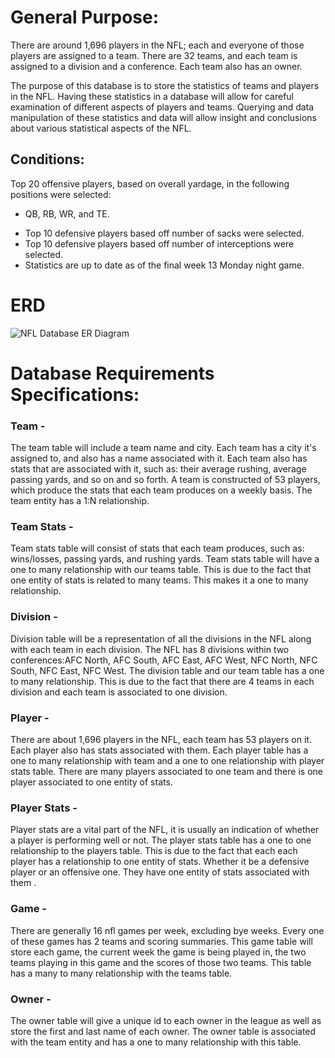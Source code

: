 # General Purpose:
	
There are around 1,696 players in the NFL; each and everyone of those players are assigned to a team. There are 32 teams, and each team is assigned to a division and a conference. Each team also has an owner.

The purpose of this database is to store the statistics of teams and players in the NFL. Having these statistics in a database will allow for careful examination of different aspects of players and teams. Querying and data manipulation of these statistics and data will allow insight and conclusions about various statistical aspects of the NFL. 

## Conditions: 

Top 20 offensive players, based on overall yardage, in the following positions were selected: 
 - QB, RB, WR, and TE.

* Top 10 defensive players based off number of sacks were selected.
* Top 10 defensive players based off number of interceptions were selected.
* Statistics are up to date as of the final week 13 Monday night game.

# ERD

![NFL Database ER Diagram](https://github.com/pto3/DB/blob/master/erd.png)	

# Database Requirements Specifications:

### Team -
	
The team table will include a team name and city. Each team has a city it's assigned to, and also has a name associated with it. Each team also has stats that are associated with it, such as: their average rushing, average passing yards, and so on and so forth. A team is constructed of 53 players, which produce the stats that each team produces on a weekly basis. The team entity has a 1:N relationship.

### Team Stats -
	
Team stats table will consist of stats that each team produces, such as: wins/losses, passing yards, and rushing yards.  Team stats table will have a one to many relationship with our teams table. This is due to the fact that one entity of stats is related to many teams. This makes it a one to many relationship. 

### Division -
	
Division table will be a representation of all the divisions in the NFL along with each team in each division. The NFL has 8 divisions within two conferences:AFC North, AFC South, AFC East, AFC West, NFC North, NFC South, NFC East, NFC West. The division table and our team table has a one to many relationship. This is due to the fact that there are 4 teams in each division and each team is associated to one division. 

### Player -
	
There are about 1,696 players in the NFL, each team has 53 players on it. Each player also has stats associated with them. Each player table has a one to many relationship with team and a one to one relationship with player stats table. There are many players associated to one team and there is one player associated to one entity of stats. 

### Player Stats -
	
Player stats are a vital part of the NFL, it is usually an indication of whether a player is performing well or not. The player stats table has a one to one relationship to the players table. This is due to the fact that each each player has a relationship to one entity of stats. Whether it be a defensive player or an offensive one. They have one entity of stats associated with them .

### Game - 
	
There are generally 16 nfl games per week, excluding bye weeks. Every one of these games has 2 teams and scoring summaries. This game table will store each game, the current week the game is being played in, the two teams playing in this game and the scores of those two teams. This table has a many to many relationship with the teams table.


### Owner -
	
The owner table will give a unique id to each owner in the league as well as store the first and last name of each owner. The owner table is associated with the team entity and has a one to many relationship with this table.



